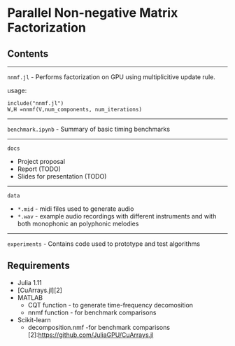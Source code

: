 # Parallel Non-negative Matrix Factorization

## Contents

---
``nnmf.jl`` - Performs factorization on GPU using multiplicitive update rule.

usage:
~~~
include("nnmf.jl")
W,H =nnmf(V,num_components, num_iterations)
~~~

---
``benchmark.ipynb`` - Summary of basic timing benchmarks

---
``docs``
- Project proposal
- Report (TODO)
- Slides for presentation (TODO)

---
``data``
- ``*.mid`` - midi files used to generate audio
- ``*.wav`` - example audio recordings with different instruments and with both monophonic an polyphonic melodies

---
``experiments`` - Contains code used to prototype and test algorithms

## Requirements
 - Julia 1.11
 - [CuArrays.jl][2]
 - MATLAB
   - CQT function - to generate time-frequency decomosition
   - nnmf function - for benchmark comparisons
 - Scikit-learn
   - decomposition.nmf -for benchmark comparisons
 [2]:https://github.com/JuliaGPU/CuArrays.jl
 

